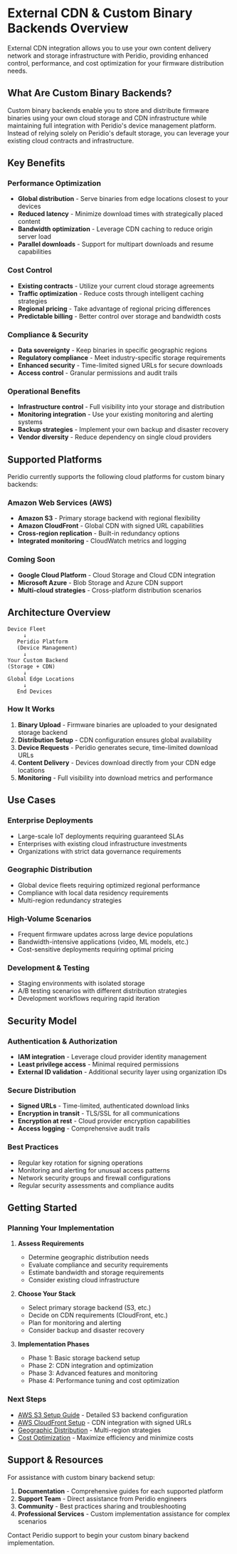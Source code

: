 # External CDN & Custom Binary Backends Overview

External CDN integration allows you to use your own content delivery network and storage infrastructure with Peridio, providing enhanced control, performance, and cost optimization for your firmware distribution needs.

## What Are Custom Binary Backends?

Custom binary backends enable you to store and distribute firmware binaries using your own cloud storage and CDN infrastructure while maintaining full integration with Peridio's device management platform. Instead of relying solely on Peridio's default storage, you can leverage your existing cloud contracts and infrastructure.

## Key Benefits

### Performance Optimization

- **Global distribution** - Serve binaries from edge locations closest to your devices
- **Reduced latency** - Minimize download times with strategically placed content
- **Bandwidth optimization** - Leverage CDN caching to reduce origin server load
- **Parallel downloads** - Support for multipart downloads and resume capabilities

### Cost Control

- **Existing contracts** - Utilize your current cloud storage agreements
- **Traffic optimization** - Reduce costs through intelligent caching strategies
- **Regional pricing** - Take advantage of regional pricing differences
- **Predictable billing** - Better control over storage and bandwidth costs

### Compliance & Security

- **Data sovereignty** - Keep binaries in specific geographic regions
- **Regulatory compliance** - Meet industry-specific storage requirements
- **Enhanced security** - Time-limited signed URLs for secure downloads
- **Access control** - Granular permissions and audit trails

### Operational Benefits

- **Infrastructure control** - Full visibility into your storage and distribution
- **Monitoring integration** - Use your existing monitoring and alerting systems
- **Backup strategies** - Implement your own backup and disaster recovery
- **Vendor diversity** - Reduce dependency on single cloud providers

## Supported Platforms

Peridio currently supports the following cloud platforms for custom binary backends:

### Amazon Web Services (AWS)

- **Amazon S3** - Primary storage backend with regional flexibility
- **Amazon CloudFront** - Global CDN with signed URL capabilities
- **Cross-region replication** - Built-in redundancy options
- **Integrated monitoring** - CloudWatch metrics and logging

### Coming Soon

- **Google Cloud Platform** - Cloud Storage and Cloud CDN integration
- **Microsoft Azure** - Blob Storage and Azure CDN support
- **Multi-cloud strategies** - Cross-platform distribution scenarios

## Architecture Overview

```
Device Fleet
     ↓
   Peridio Platform
   (Device Management)
     ↓
Your Custom Backend
(Storage + CDN)
     ↓
Global Edge Locations
     ↓
   End Devices
```

### How It Works

1. **Binary Upload** - Firmware binaries are uploaded to your designated storage backend
2. **Distribution Setup** - CDN configuration ensures global availability
3. **Device Requests** - Peridio generates secure, time-limited download URLs
4. **Content Delivery** - Devices download directly from your CDN edge locations
5. **Monitoring** - Full visibility into download metrics and performance

## Use Cases

### Enterprise Deployments

- Large-scale IoT deployments requiring guaranteed SLAs
- Enterprises with existing cloud infrastructure investments
- Organizations with strict data governance requirements

### Geographic Distribution

- Global device fleets requiring optimized regional performance
- Compliance with local data residency requirements
- Multi-region redundancy strategies

### High-Volume Scenarios

- Frequent firmware updates across large device populations
- Bandwidth-intensive applications (video, ML models, etc.)
- Cost-sensitive deployments requiring optimal pricing

### Development & Testing

- Staging environments with isolated storage
- A/B testing scenarios with different distribution strategies
- Development workflows requiring rapid iteration

## Security Model

### Authentication & Authorization

- **IAM integration** - Leverage cloud provider identity management
- **Least privilege access** - Minimal required permissions
- **External ID validation** - Additional security layer using organization IDs

### Secure Distribution

- **Signed URLs** - Time-limited, authenticated download links
- **Encryption in transit** - TLS/SSL for all communications
- **Encryption at rest** - Cloud provider encryption capabilities
- **Access logging** - Comprehensive audit trails

### Best Practices

- Regular key rotation for signing operations
- Monitoring and alerting for unusual access patterns
- Network security groups and firewall configurations
- Regular security assessments and compliance audits

## Getting Started

### Planning Your Implementation

1. **Assess Requirements**
   - Determine geographic distribution needs
   - Evaluate compliance and security requirements
   - Estimate bandwidth and storage requirements
   - Consider existing cloud infrastructure

2. **Choose Your Stack**
   - Select primary storage backend (S3, etc.)
   - Decide on CDN requirements (CloudFront, etc.)
   - Plan for monitoring and alerting
   - Consider backup and disaster recovery

3. **Implementation Phases**
   - Phase 1: Basic storage backend setup
   - Phase 2: CDN integration and optimization
   - Phase 3: Advanced features and monitoring
   - Phase 4: Performance tuning and cost optimization

### Next Steps

- [AWS S3 Setup Guide](./aws-s3-setup.md) - Detailed S3 backend configuration
- [AWS CloudFront Setup](./aws-cloudfront-setup.md) - CDN integration with signed URLs
- [Geographic Distribution](./geographic-distribution.md) - Multi-region strategies
- [Cost Optimization](./cost-optimization.md) - Maximize efficiency and minimize costs

## Support & Resources

For assistance with custom binary backend setup:

1. **Documentation** - Comprehensive guides for each supported platform
2. **Support Team** - Direct assistance from Peridio engineers
3. **Community** - Best practices sharing and troubleshooting
4. **Professional Services** - Custom implementation assistance for complex scenarios

Contact Peridio support to begin your custom binary backend implementation.
